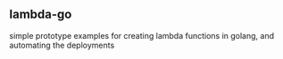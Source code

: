 ## lambda-go

simple prototype examples for creating lambda functions in golang, and automating the deployments
